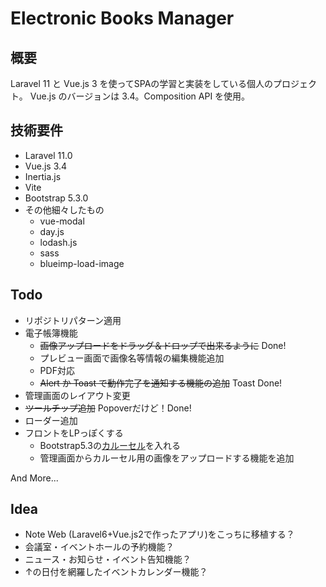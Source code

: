 # Electronic Books Manager

## 概要
Laravel 11 と Vue.js 3 を使ってSPAの学習と実装をしている個人のプロジェクト。
Vue.js のバージョンは 3.4。Composition API を使用。


## 技術要件

- Laravel 11.0
- Vue.js 3.4
- Inertia.js
- Vite
- Bootstrap 5.3.0
- その他細々したもの
  - vue-modal
  - day.js
  - lodash.js
  - sass
  - blueimp-load-image

## Todo

- リポジトリパターン適用
- 電子帳簿機能
  - ~~画像アップロードをドラッグ＆ドロップで出来るように~~ Done!
  - プレビュー画面で画像名等情報の編集機能追加
  - PDF対応
  - ~~Alert か Toast で動作完了を通知する機能の追加~~ Toast Done!
- 管理画面のレイアウト変更
- ~~ツールチップ追加~~ Popoverだけど！Done!
- ローダー追加
- フロントをLPっぽくする
  - Bootstrap5.3の[カルーセル](https://getbootstrap.jp/docs/5.3/components/carousel/)を入れる
  - 管理画面からカルーセル用の画像をアップロードする機能を追加

And More...

## Idea

- Note Web (Laravel6+Vue.js2で作ったアプリ)をこっちに移植する？
- 会議室・イベントホールの予約機能？
- ニュース・お知らせ・イベント告知機能？
- ↑の日付を網羅したイベントカレンダー機能？
